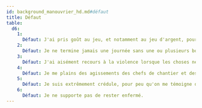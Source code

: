 ```yaml
---
id: background_manouvrier_hd.md#défaut
title: Défaut
table:
  d6:
    1:
      Défaut: J'ai pris goût au jeu, et notamment au jeu d'argent, pour meubler les journées sans travail.
    2:
      Défaut: Je ne termine jamais une journée sans une ou plusieurs bonnes pintes.
    3:
      Défaut: J'ai aisément recours à la violence lorsque les choses ne se passent pas comme je l'espère.
    4:
      Défaut: Je me plains des agissements des chefs de chantier et des puissants, mais je serais sans doute pire encore si j'étais à leur place.
    5:
      Défaut: Je suis extrêmement crédule, pour peu qu'on me témoigne du respect.
    6:
      Défaut: Je ne supporte pas de rester enfermé.
---
```


